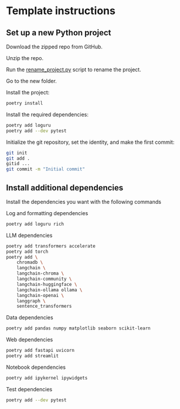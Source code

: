 # Template instructions

## Set up a new Python project

Download the zipped repo from GitHub.
<!-- TODO a link to the download page. -->

Unzip the repo.

Run the
[rename_project.py](meta/rename_project.py)
script to rename the project.

<!-- Then run script [init.sh](meta/init.sh) to initialize the project. -->

Go to the new folder.

Install the project:

```bash
poetry install
```

<!-- Install the optional dependencies with the following command: -->
<!-- {{optional_dependencies}} -->
<!-- TODO automagically generate the optional dependencies list -->

Install the required dependencies:

```bash
poetry add loguru
poetry add --dev pytest
```

Initialize the git repository, set the identity, and make the first commit:

```bash
git init
git add .
gitid ...
git commit -m "Initial commit"
```

## Install additional dependencies

Install the dependencies you want with the following commands

Log and formatting dependencies

```bash
poetry add loguru rich
```

LLM dependencies

```bash
poetry add transformers accelerate
poetry add torch
poetry add \
    chromadb \
    langchain \
    langchain-chroma \
    langchain-community \
    langchain-huggingface \
    langchain-ollama ollama \
    langchain-openai \
    langgraph \
    sentence_transformers
```

Data dependencies

```bash
poetry add pandas numpy matplotlib seaborn scikit-learn
```

Web dependencies

```bash
poetry add fastapi uvicorn
poetry add streamlit
```

Notebook dependencies

```bash
poetry add ipykernel ipywidgets
```

Test dependencies

```bash
poetry add --dev pytest
```

